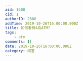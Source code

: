 ```yaml
---
aid: 1600
cid: 1
authorID: 2308
addTime: 2019-10-26T16:00:00.000Z
title: 如何看待A岛ATM?
tags:
    - atm
comments: []
date: 2019-10-26T16:00:00.000Z
category: 问答
---
```



